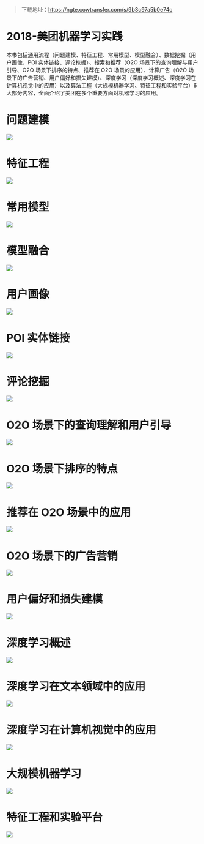 > 下载地址：https://ngte.cowtransfer.com/s/9b3c97a5b0e74c

# 2018-美团机器学习实践

本书包括通用流程（问题建模、特征工程、常用模型、模型融合）、数据挖掘（用户画像、POI 实体链接、评论挖掘）、搜索和推荐（O2O 场景下的查询理解与用户引导、O2O 场景下排序的特点、推荐在 O2O 场景的应用）、计算广告（O2O 场景下的广告营销、用户偏好和损失建模）、深度学习（深度学习概述、深度学习在计算机视觉中的应用）以及算法工程（大规模机器学习、特征工程和实验平台）6 大部分内容，全面介绍了美团在多个重要方面对机器学习的应用。

# 问题建模

![](https://i.postimg.cc/cC1VbLGD/image.png)

# 特征工程

![](https://i.postimg.cc/gj0TKt3Q/image.png)

# 常用模型

![](https://i.postimg.cc/9FrkRSmq/image.png)

# 模型融合

![](https://i.postimg.cc/762gT1Fy/image.png)

# 用户画像

![](https://i.postimg.cc/43KcrbNh/image.png)

# POI 实体链接

![](https://i.postimg.cc/vZTxVLnS/image.png)

# 评论挖掘

![](https://i.postimg.cc/qRVNSP59/image.png)

# O2O 场景下的查询理解和用户引导

![](https://i.postimg.cc/LXtJpydh/image.png)

# O2O 场景下排序的特点

![](https://i.postimg.cc/Gt9nQ2jr/image.png)

# 推荐在 O2O 场景中的应用

![](https://i.postimg.cc/9XNhfdWf/image.png)

# O2O 场景下的广告营销

![](https://i.postimg.cc/dtkKZh1j/image.png)

# 用户偏好和损失建模

![](https://i.postimg.cc/L8VR2r5c/image.png)

# 深度学习概述

![](https://i.postimg.cc/wj38Y7Km/image.png)

# 深度学习在文本领域中的应用

![](https://i.postimg.cc/cCD9FBL5/image.png)

# 深度学习在计算机视觉中的应用

![](https://i.postimg.cc/66zm6tfL/image.png)

# 大规模机器学习

![](https://i.postimg.cc/15j76BT8/image.png)

# 特征工程和实验平台

![](https://i.postimg.cc/vZxqv9F3/image.png)
